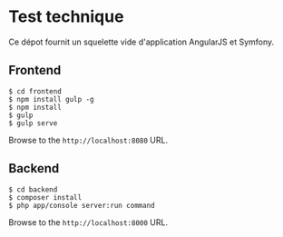 # Test technique

Ce dépot fournit un squelette vide d'application AngularJS et Symfony.

## Frontend

    $ cd frontend
    $ npm install gulp -g
    $ npm install
    $ gulp
    $ gulp serve

Browse to the `http://localhost:8080` URL.

## Backend

    $ cd backend
    $ composer install
    $ php app/console server:run command
    
Browse to the `http://localhost:8000` URL.
